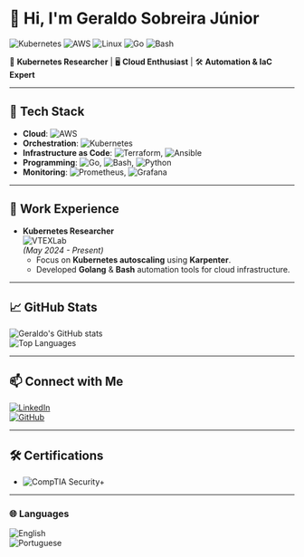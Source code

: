 # 👋 Hi, I'm Geraldo Sobreira Júnior

![Kubernetes](https://img.shields.io/badge/Kubernetes-326ce5?style=for-the-badge&logo=kubernetes&logoColor=white)
![AWS](https://img.shields.io/badge/AWS-FF9900?style=for-the-badge&logo=amazon-aws&logoColor=white)
![Linux](https://img.shields.io/badge/Linux-FCC624?style=for-the-badge&logo=linux&logoColor=black)
![Go](https://img.shields.io/badge/Go-00ADD8?style=for-the-badge&logo=go&logoColor=white)
![Bash](https://img.shields.io/badge/Bash-4EAA25?style=for-the-badge&logo=gnu-bash&logoColor=white)

🚀 **Kubernetes Researcher** | 🖥️ **Cloud Enthusiast** | 🛠️ **Automation & IaC Expert**

---

## 🔧 Tech Stack

- **Cloud**: ![AWS](https://img.shields.io/badge/AWS-FF9900?style=flat-square&logo=amazon-aws&logoColor=white)
- **Orchestration**: ![Kubernetes](https://img.shields.io/badge/Kubernetes-326ce5?style=flat-square&logo=kubernetes&logoColor=white)
- **Infrastructure as Code**: ![Terraform](https://img.shields.io/badge/Terraform-7B42BC?style=flat-square&logo=terraform&logoColor=white), ![Ansible](https://img.shields.io/badge/Ansible-EE0000?style=flat-square&logo=ansible&logoColor=white)
- **Programming**: ![Go](https://img.shields.io/badge/Go-00ADD8?style=flat-square&logo=go&logoColor=white), ![Bash](https://img.shields.io/badge/Bash-4EAA25?style=flat-square&logo=gnu-bash&logoColor=white), ![Python](https://img.shields.io/badge/Python-3776AB?style=flat-square&logo=python&logoColor=white)
- **Monitoring**: ![Prometheus](https://img.shields.io/badge/Prometheus-E6522C?style=flat-square&logo=prometheus&logoColor=white), ![Grafana](https://img.shields.io/badge/Grafana-F46800?style=flat-square&logo=grafana&logoColor=white)

---

## 🏢 Work Experience

- **Kubernetes Researcher**  
  ![VTEXLab](https://img.shields.io/badge/VTEXLab-gray?style=flat-square&logo=google-cloud)  
  *(May 2024 - Present)*  
  - Focus on **Kubernetes autoscaling** using **Karpenter**.
  - Developed **Golang** & **Bash** automation tools for cloud infrastructure.

---

## 📈 GitHub Stats

![Geraldo's GitHub stats](https://github-readme-stats.vercel.app/api?username=GeraldoSJr&show_icons=true&theme=radical)  
![Top Languages](https://github-readme-stats.vercel.app/api/top-langs/?username=GeraldoSJr&layout=compact&theme=radical)

---

## 📫 Connect with Me

[![LinkedIn](https://img.shields.io/badge/LinkedIn-0077B5?style=for-the-badge&logo=linkedin&logoColor=white)](https://www.linkedin.com/in/geraldo-sobreira-junior)  
[![GitHub](https://img.shields.io/badge/GitHub-100000?style=for-the-badge&logo=github&logoColor=white)](https://github.com/GeraldoSJr)

---

## 🛠️ Certifications

- ![CompTIA Security+](https://img.shields.io/badge/CompTIA%20Security+-A10000?style=flat-square&logo=comptia&logoColor=white)

---

### 🌐 Languages

![English](https://img.shields.io/badge/English-Fluent-blue?style=flat-square)  
![Portuguese](https://img.shields.io/badge/Portuguese-Native-green?style=flat-square)
